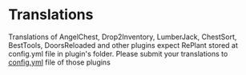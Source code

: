 # Translations
Translations of AngelChest, Drop2Inventory, LumberJack, ChestSort, BestTools, DoorsReloaded and other plugins expect RePlant stored at config.yml file in plugin's folder.
Please submit your translations to [config.yml](https://github.com/JEFF-Media-GbR/issue-tracker/tree/main/Configuration%20Files) file of those plugins 

